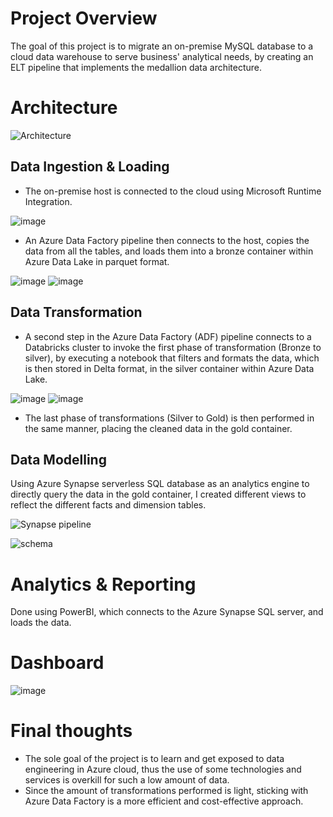 # Project Overview
The goal of this project is to migrate an on-premise MySQL database to a cloud data warehouse to serve business' analytical needs, by creating an ELT pipeline that implements the medallion data architecture.

# Architecture

![Architecture](https://github.com/user-attachments/assets/ec917f02-896b-41e3-8c83-ecc6363b64ba)

## Data Ingestion & Loading
- The on-premise host is connected to the cloud using Microsoft Runtime Integration.

![image](https://github.com/user-attachments/assets/e0c015e6-fbbf-400c-ac1d-8f867f4ff581)

- An Azure Data Factory pipeline then connects to the host, copies the data from all the tables, and loads them into a bronze container within Azure Data Lake in parquet format.

![image](https://github.com/user-attachments/assets/6df16eb5-8358-40a7-ac30-1a2bac5516f1)
![image](https://github.com/user-attachments/assets/7957946a-2982-4dd2-8739-67e1daf89fe7)

## Data Transformation
- A second step in the Azure Data Factory (ADF) pipeline connects to a Databricks cluster to invoke the first phase of transformation (Bronze to silver), by executing a notebook that filters and formats the data, which is then stored in Delta format, in the silver container within Azure Data Lake.
  
![image](https://github.com/user-attachments/assets/26fb9e8e-33a9-461f-947d-01bb90609196)
![image](https://github.com/user-attachments/assets/5bfbd9fa-6358-46ce-9e90-afe0c1cb092c)
- The last phase of transformations (Silver to Gold) is then performed in the same manner, placing the cleaned data in the gold container.
## Data Modelling
Using Azure Synapse serverless SQL database as an analytics engine to directly query the data in the gold container, I created different views to reflect the different facts and dimension tables.

![Synapse pipeline](https://github.com/user-attachments/assets/df95c77b-f3e5-4a80-8a29-23c8f64c4f6a)

![schema](https://github.com/user-attachments/assets/c05f17e6-02d1-4452-baa1-2b9da033a375)


# Analytics & Reporting
Done using PowerBI, which connects to the Azure Synapse SQL server, and loads the data.

# Dashboard

![image](https://github.com/user-attachments/assets/357d7480-2d8c-4abb-b947-3793af2ac580)

# Final thoughts
- The sole goal of the project is to learn and get exposed to data engineering in Azure cloud, thus the use of some technologies and services is overkill for such a low amount of data.
- Since the amount of transformations performed is light, sticking with Azure Data Factory is a more efficient and cost-effective approach.
